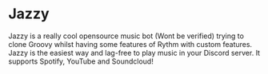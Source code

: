 # Jazzy
Jazzy is a really cool opensource music bot (Wont be verified) trying to clone Groovy whilst having some features of Rythm with custom features. Jazzy is the easiest way and lag-free to play music in your Discord server. It supports Spotify, YouTube and Soundcloud!
